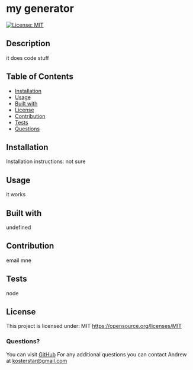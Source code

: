 # my generator

  [![License: MIT](https://img.shields.io/badge/License-MIT-yellow.svg)](https://opensource.org/licenses/MIT)
  ## Description
  it does code stuff
  ## Table of Contents
  * [Installation](#Installation)
  * [Usage](#Usage)
  * [Built with](#Built-with)
  * [License](#License)
  * [Contribution](#Contribution)
  * [Tests](#Tests)
  * [Questions](#Questions)
  
  ## Installation
  Installation instructions: not sure
  ## Usage 
  it works
  ## Built with
  undefined
  ## Contribution
  email mne
  ## Tests
  node
  ## License 
  This project is licensed under: MIT https://opensource.org/licenses/MIT
  ### Questions?
  You can visit [GitHub](https://github.com/akoster)
  For any additional questions you can contact Andrew at <kosterstar@gmail.com>
